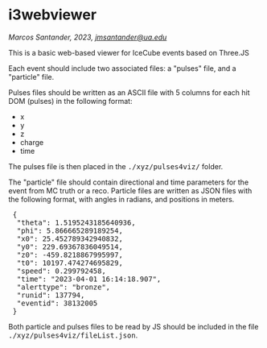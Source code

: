 # i3webviewer

*Marcos Santander, 2023, jmsantander@ua.edu*

This is a basic web-based viewer for IceCube events based on Three.JS

Each event should include two associated files: a "pulses" file, and a "particle" file. 

Pulses files should be written as an ASCII file with 5 columns for each hit DOM (pulses) in the following format:

* x 
* y 
* z 
* charge
* time

The pulses file is then placed in the <tt>./xyz/pulses4viz/</tt> folder. 

The "particle" file should contain directional and time parameters for the event from MC truth or a reco. Particle files are written as JSON files with the following format, with angles in radians, and positions in meters. 

<pre>
 {
  "theta": 1.5195243185640936,
  "phi": 5.866665289189254,
  "x0": 25.452789342940832,
  "y0": 229.69367836049514,
  "z0": -459.8218867995997,
  "t0": 10197.474274695829,
  "speed": 0.299792458,
  "time": "2023-04-01 16:14:18.907",
  "alerttype": "bronze",
  "runid": 137794,
  "eventid": 38132005
 }
</pre>

Both particle and pulses files to be read by JS should be included in the file <tt>./xyz/pulses4viz/fileList.json</tt>.



